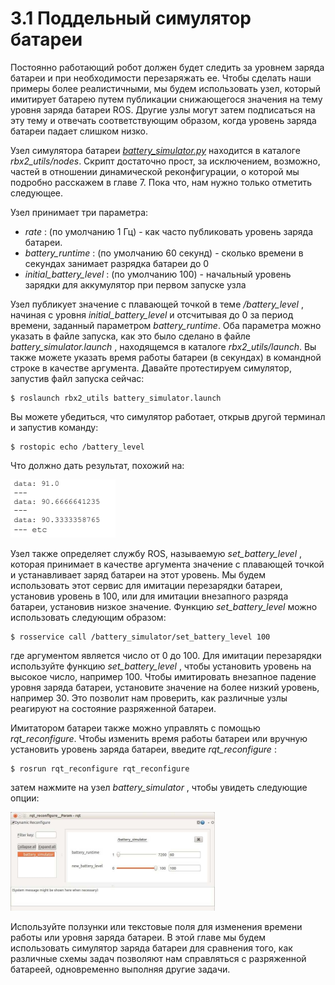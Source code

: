 # 3.1 Поддельный симулятор батареи

Постоянно работающий робот должен будет следить за уровнем заряда батареи и при необходимости перезаряжать ее. Чтобы сделать наши примеры более реалистичными, мы будем использовать узел, который имитирует батарею путем публикации снижающегося значения на тему уровня заряда батареи ROS. Другие узлы могут затем подписаться на эту тему и отвечать соответствующим образом, когда уровень заряда батареи падает слишком низко.

Узел симулятора батареи [_battery\_simulator.py_](https://github.com/Leontes/ROS-ATP/blob/master/atp_utils/nodes/battery_simulator.py) находится в каталоге _rbx2\_utils/nodes_. Скрипт достаточно прост, за исключением, возможно, частей в отношении динамической реконфигурации, о которой мы подробно расскажем в главе 7. Пока что, нам нужно только отметить следующее.

Узел принимает три параметра:

* _rate_ : \(по умолчанию 1 Гц\) - как часто публиковать уровень заряда батареи.
* _battery\_runtime_ : \(по умолчанию 60 секунд\) - сколько времени в секундах занимает разрядка батареи до 0
* _initial\_battery\_level_ : \(по умолчанию 100\) - начальный уровень зарядки для аккумулятор при первом запуске узла

Узел публикует значение с плавающей точкой в теме _/battery\_level_ , начиная с уровня _initial\_battery\_level_  и отсчитывая до 0 за период времени, заданный параметром _battery\_runtime_. Оба параметра можно указать в файле запуска, как это было сделано в файле _battery\_simulator.launch_ , находящемся в каталоге _rbx2\_utils/launch_. Вы также можете указать время работы батареи \(в секундах\) в командной строке в качестве аргумента. Давайте протестируем симулятор, запустив файл запуска сейчас:

```text
$ roslaunch rbx2_utils battery_simulator.launch
```

Вы можете убедиться, что симулятор работает, открыв другой терминал и запустив команду:

```text
$ rostopic echo /battery_level
```

Что должно дать результат, похожий на:

![](.gitbook/assets/izobrazhenie%20%2813%29.png)

Узел также определяет службу ROS, называемую _set\_battery\_level_ , которая принимает в качестве аргумента значение с плавающей точкой и устанавливает заряд батареи на этот уровень. Мы будем использовать этот сервис для имитации перезарядки батареи, установив уровень в 100, или для имитации внезапного разряда батареи, установив низкое значение. Функцию _set\_battery\_level_ можно использовать следующим образом:

```text
$ rosservice call /battery_simulator/set_battery_level 100
```

где аргументом является число от 0 до 100. Для имитации перезарядки используйте функцию _set\_battery\_level_ , чтобы установить уровень на высокое число, например 100. Чтобы имитировать внезапное падение уровня заряда батареи, установите значение на более низкий уровень, например 30. Это позволит нам проверить, как различные узлы реагируют на состояние разряженной батареи.

Имитатором батареи также можно управлять с помощью _rqt\_reconfigure_. Чтобы изменить время работы батареи или вручную установить уровень заряда батареи, введите _rqt\_reconfigure_ :

```text
$ rosrun rqt_reconfigure rqt_reconfigure
```

затем нажмите на узел _battery\_simulator_ , чтобы увидеть следующие опции:

![](.gitbook/assets/izobrazhenie%20%284%29.png)

Используйте ползунки или текстовые поля для изменения времени работы или уровня заряда батареи. В этой главе мы будем использовать симулятор заряда батареи для сравнения того, как различные схемы задач позволяют нам справляться с разряженной батареей, одновременно выполняя другие задачи.

